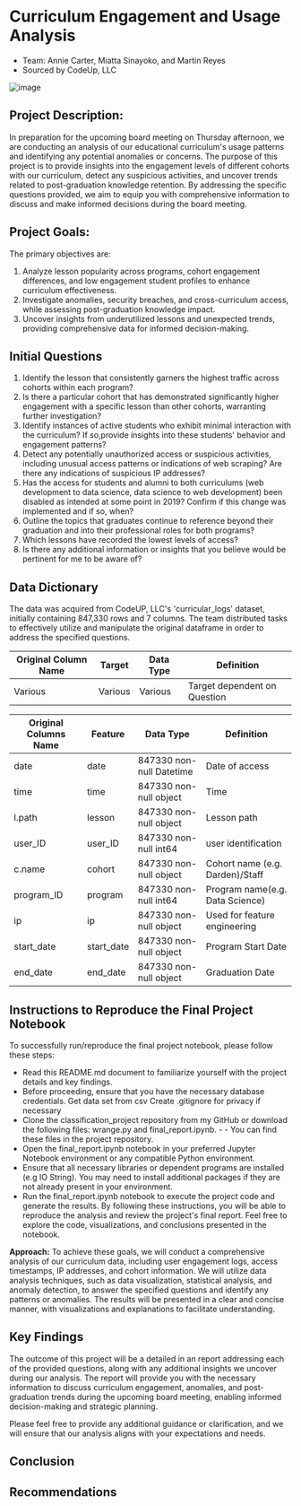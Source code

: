 # Curriculum Engagement and Usage Analysis
- Team: Annie Carter, Miatta Sinayoko, and Martin Reyes
- Sourced by CodeUp, LLC

![image](https://encrypted-tbn0.gstatic.com/images?q=tbn:ANd9GcTgG55eAx6SYJA0sh2VfEBE60TYLs6K_hKcVQjL-0J8rEDVmMkcTCRLf8C4Je3Gd5xCWi0&usqp=CAU)

## **Project Description:**
In preparation for the upcoming board meeting on Thursday afternoon, we are conducting an analysis of our educational curriculum's usage patterns and identifying any potential anomalies or concerns. The purpose of this project is to provide insights into the engagement levels of different cohorts with our curriculum, detect any suspicious activities, and uncover trends related to post-graduation knowledge retention. By addressing the specific questions provided, we aim to equip you with comprehensive information to discuss and make informed decisions during the board meeting.

## **Project Goals:**
The primary objectives are:

1. Analyze lesson popularity across programs, cohort engagement differences, and low engagement student profiles to enhance curriculum effectiveness.
2. Investigate anomalies, security breaches, and cross-curriculum access, while assessing post-graduation knowledge impact.
3. Uncover insights from underutilized lessons and unexpected trends, providing comprehensive data for informed decision-making.

## **Initial Questions**
1. Identify the lesson that consistently garners the highest traffic across cohorts within each program?
2. Is there a particular cohort that has demonstrated significantly higher engagement with a specific lesson than other cohorts, warranting further investigation?
3. Identify instances of active students who exhibit minimal interaction with the curriculum? If so,provide insights into these students' behavior and engagement patterns?
4. Detect any potentially unauthorized access or suspicious activities, including unusual access patterns or indications of web scraping? Are there any indications of suspicious IP addresses?
5. Has the access for students and alumni to both curriculums (web development to data science, data science to web development) been disabled as intended at some point in 2019? Confirm if this change was implemented and if so, when?
6. Outline the topics that graduates continue to reference beyond their graduation and into their professional roles for both programs?
7. Which lessons have recorded the lowest levels of access?
8. Is there any additional information or insights that you believe would be pertinent for me to be aware of?
## **Data Dictionary**
The data was acquired from CodeUP, LLC's 'curricular_logs' dataset, initially containing 847,330 rows and 7 columns. The team distributed tasks to effectively utilize and manipulate the original dataframe in order to address the specified questions.

|    Original Column Name     |   Target    |       Data Type          |       Definition              |
|-----------------------------|-------------|--------------------------|------------------------------ |
|        Various              |  Various    |      Various             | Target dependent on Question  |
                                               


|    Original Columns Name    |   Feature    |       Data Type         |     Definition                |
|-----------------------------|--------------|------------------------ |------------------------------ |
|date                         |date          | 847330 non-null Datetime| Date of access                |
|time                         |time          | 847330 non-null  object | Time                          |
|l.path                       |lesson        | 847330 non-null  object | Lesson path                   | 
|user_ID                      |user_ID       | 847330 non-null  int64  | user identification           |    
|c.name                       |cohort        | 847330 non-null  object |Cohort name (e.g. Darden)/Staff|
|program_ID                   |program       | 847330 non-null  int64  |Program name(e.g. Data Science)|
|ip                           |ip            | 847330 non-null  object | Used for feature engineering  |
|start_date                   |start_date    | 847330 non-null  object | Program Start Date            |
|end_date                     |end_date      | 847330 non-null  object | Graduation Date               |
    
## **Instructions to Reproduce the Final Project Notebook**
To successfully run/reproduce the final project notebook, please follow these steps:

- Read this README.md document to familiarize yourself with the project details and key findings.
- Before proceeding, ensure that you have the necessary database credentials. Get data set from csv  Create .gitignore for privacy if necessary
- Clone the classification_project repository from my GitHub or download the following files: wrange.py and final_report.ipynb. -  - You can find these files in the project repository.
- Open the final_report.ipynb notebook in your preferred Jupyter Notebook environment or any compatible Python environment.
- Ensure that all necessary libraries or dependent programs are installed (e.g IO String). You may need to install additional packages if they are not already present in your environment.
- Run the final_report.ipynb notebook to execute the project code and generate the results. By following these instructions, you will be able to reproduce the analysis and review the project's final report. Feel free to explore the code, visualizations, and conclusions presented in the notebook.

**Approach:**
To achieve these goals, we will conduct a comprehensive analysis of our curriculum data, including user engagement logs, access timestamps, IP addresses, and cohort information. We will utilize data analysis techniques, such as data visualization, statistical analysis, and anomaly detection, to answer the specified questions and identify any patterns or anomalies. The results will be presented in a clear and concise manner, with visualizations and explanations to facilitate understanding.


## **Key Findings**
The outcome of this project will be a detailed in an report addressing each of the provided questions, along with any additional insights we uncover during our analysis. The report will provide you with the necessary information to discuss curriculum engagement, anomalies, and post-graduation trends during the upcoming board meeting, enabling informed decision-making and strategic planning.

Please feel free to provide any additional guidance or clarification, and we will ensure that our analysis aligns with your expectations and needs.


## **Conclusion**


## **Recommendations**
